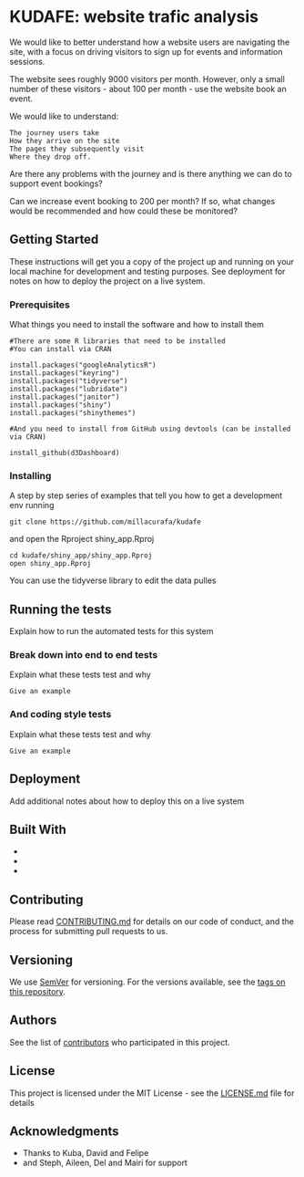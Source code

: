 # KUDAFE: website trafic analysis

We would like to better understand how a website users are navigating the site, with a focus on driving visitors to sign up for events and information sessions.

The website sees roughly 9000 visitors per month. However, only a small number of these visitors - about 100 per month - use the website book an event.

We would like to understand:

    The journey users take
    How they arrive on the site
    The pages they subsequently visit
    Where they drop off.

Are there any problems with the journey and is there anything we can do to support event bookings?

Can we increase event booking to 200 per month? If so, what changes would be recommended and how could these be monitored?

## Getting Started

These instructions will get you a copy of the project up and running on your local machine for development and testing purposes. See deployment for notes on how to deploy the project on a live system.

### Prerequisites

What things you need to install the software and how to install them

```
#There are some R libraries that need to be installed
#You can install via CRAN

install.packages("googleAnalyticsR")
install.packages("keyring")
install.packages("tidyverse")
install.packages("lubridate")
install.packages("janitor")
install.packages("shiny")
install.packages("shinythemes")

#And you need to install from GitHub using devtools (can be installed via CRAN)

install_github(d3Dashboard) 

```

### Installing

A step by step series of examples that tell you how to get a development env running

```
git clone https://github.com/millacurafa/kudafe
```

and open the Rproject shiny_app.Rproj

```
cd kudafe/shiny_app/shiny_app.Rproj
open shiny_app.Rproj
```

You can use the tidyverse library to edit the data pulles

## Running the tests

Explain how to run the automated tests for this system

### Break down into end to end tests

Explain what these tests test and why

```
Give an example
```

### And coding style tests

Explain what these tests test and why

```
Give an example
```

## Deployment

Add additional notes about how to deploy this on a live system

## Built With

*
*
*

## Contributing

Please read [CONTRIBUTING.md](https://gist.github.com/PurpleBooth/b24679402957c63ec426) for details on our code of conduct, and the process for submitting pull requests to us.

## Versioning

We use [SemVer](http://semver.org/) for versioning. For the versions available, see the [tags on this repository](https://github.com/your/project/tags). 

## Authors


See the list of [contributors](https://github.com/millacurafa/kudafe/contributors) who participated in this project.

## License

This project is licensed under the MIT License - see the [LICENSE.md](LICENSE.md) file for details

## Acknowledgments

* Thanks to Kuba, David and Felipe
* and Steph, Aileen, Del and Mairi for support


